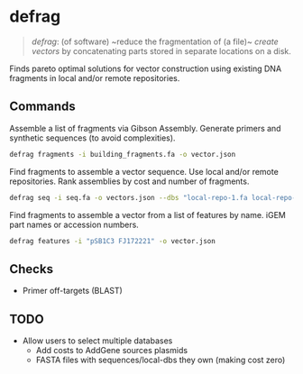 # defrag

> *defrag*: (of software) ~reduce the fragmentation of (a file)~ *create vectors* by concatenating parts stored in separate locations on a disk.

Finds pareto optimal solutions for vector construction using existing DNA fragments in local and/or remote repositories.

## Commands

Assemble a list of fragments via Gibson Assembly. Generate primers and synthetic sequences (to avoid complexities).

```bash
defrag fragments -i building_fragments.fa -o vector.json
```

Find fragments to assemble a vector sequence. Use local and/or remote repositories. Rank assemblies by cost and number of fragments. 

```bash
defrag seq -i seq.fa -o vectors.json --dbs "local-repo-1.fa local-repo-2.fa" --addgene --igem 
```

Find fragments to assemble a vector from a list of features by name. iGEM part names or accession numbers.

```bash
defrag features -i "pSB1C3 FJ172221" -o vector.json
```

## Checks

- Primer off-targets (BLAST)

## TODO

- Allow users to select multiple databases
  - Add costs to AddGene sources plasmids
  - FASTA files with sequences/local-dbs they own (making cost zero)
